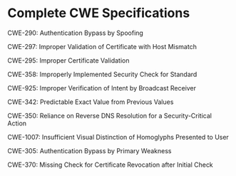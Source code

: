

# Complete CWE Specifications

CWE-290: Authentication Bypass by Spoofing

CWE-297: Improper Validation of Certificate with Host Mismatch

CWE-295: Improper Certificate Validation

CWE-358: Improperly Implemented Security Check for Standard

CWE-925: Improper Verification of Intent by Broadcast Receiver

CWE-342: Predictable Exact Value from Previous Values

CWE-350: Reliance on Reverse DNS Resolution for a Security-Critical Action

CWE-1007: Insufficient Visual Distinction of Homoglyphs Presented to User

CWE-305: Authentication Bypass by Primary Weakness

CWE-370: Missing Check for Certificate Revocation after Initial Check